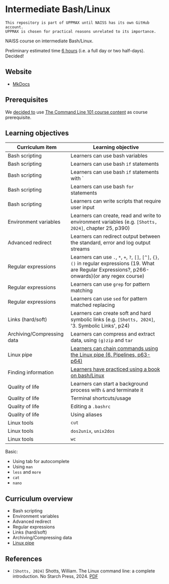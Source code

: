 # Intermediate Bash/Linux

```text
This repository is part of UPPMAX until NAISS has its own GitHub account.
UPPMAX is chosen for practical reasons unrelated to its importance.
```

NAISS course on intermediate Bash/Linux.

Preliminary estimated time [6 hours](https://github.com/UPPMAX/naiss_intermediate_bash_linux/issues/2) (i.e. a full day or two half-days). Decided!

## Website 

- [MkDocs](https://github.com/UPPMAX/naiss_intermediate_bash_linux/issues/8)

## Prerequisites

We [decided to](https://github.com/UPPMAX/naiss_intermediate_bash_linux/issues/1) use
[The Command Line 101 course content](https://hpc2n.github.io/command-line-101/)
as course prerequisite.

## Learning objectives

Curriculum item                                                                |Learning objective
-------------------------------------------------------------------------------|-----------------------------------------------------
Bash scripting                                                                 |Learners can use bash variables
Bash scripting                                                                 |Learners can use bash `if` statements
Bash scripting                                                                 |Learners can use bash `if` statements with `||` and `&&`
Bash scripting                                                                 |Learners can use bash `for` statements
Bash scripting                                                                 |Learners can write scripts that require user input
Environment variables                                                          |Learners can create, read and write to environment variables (e.g. `[Shotts, 2024]`, chapter 25, p390)
Advanced redirect                                                              |Learners can redirect output between the standard, error and log output streams
Regular expressions                                                            |Learners can use `.`, `*`, `+`, `?`, `[]`, `[^]`, `{}`, `()` in regular expressions (19. What are Regular Expressions?, p266-onwards)(or any regex course)
Regular expressions                                                            |Learners can use `grep` for pattern matching
Regular expressions                                                            |Learners can use `sed` for pattern matched replacing
Links (hard/soft)                                                              |Learners can create soft and hard symbolic links (e.g. `[Shotts, 2024]`, '3. Symbolic Links', p24)
Archiving/Compressing data                                                     |Learners can compress and extract data, using `(g)zip` and `tar`
Linux pipe                                                                     |[Learners can chain commands using the Linux pipe (6. Pipelines, p63-p64)](https://github.com/UPPMAX/naiss_intermediate_bash_linux/issues/6)
Finding information                                                            |[Learners have practiced using a book on bash/Linux](https://github.com/UPPMAX/naiss_intermediate_bash_linux/issues/7)
Quality of life                                                                |Learners can start a background process with `&` and terminate it
Quality of life                                                                |Terminal shortcuts/usage
Quality of life                                                                |Editing a `.bashrc`
Quality of life                                                                |Using aliases
Linux tools                                                                    |`cut`
Linux tools                                                                    |`dos2unix`, `unix2dos`
Linux tools                                                                    |`wc`

Basic:

- Using tab for autocomplete
- Using `man`
- `less` and `more`
- `cat`
- `nano`


## Curriculum overview

- Bash scripting 
- Environment variables 
- Advanced redirect 
- Regular expressions 
- Links (hard/soft) 
- Archiving/Compressing data
- [Linux pipe](https://github.com/UPPMAX/naiss_intermediate_bash_linux/issues/6)

## References

- `[Shotts, 2024]` Shotts, William. The Linux command line: a complete introduction. No Starch Press, 2024. [PDF](the_linux_command_line.pdf)
